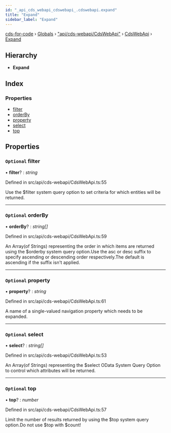 ```yaml
---
id: "_api_cds_webapi_cdswebapi_.cdswebapi.expand"
title: "Expand"
sidebar_label: "Expand"
---
```


[cds-for-code](../index.md) › [Globals](../globals.md) › ["api/cds-webapi/CdsWebApi"](../modules/_api_cds_webapi_cdswebapi_.md) › [CdsWebApi](../modules/_api_cds_webapi_cdswebapi_.cdswebapi.md) › [Expand](_api_cds_webapi_cdswebapi_.cdswebapi.expand.md)

## Hierarchy

* **Expand**

## Index

### Properties

* [filter](_api_cds_webapi_cdswebapi_.cdswebapi.expand.md#optional-filter)
* [orderBy](_api_cds_webapi_cdswebapi_.cdswebapi.expand.md#optional-orderby)
* [property](_api_cds_webapi_cdswebapi_.cdswebapi.expand.md#optional-property)
* [select](_api_cds_webapi_cdswebapi_.cdswebapi.expand.md#optional-select)
* [top](_api_cds_webapi_cdswebapi_.cdswebapi.expand.md#optional-top)

## Properties

### `Optional` filter

• **filter**? : *string*

Defined in src/api/cds-webapi/CdsWebApi.ts:55

Use the $filter system query option to set criteria for which entities will be returned.

___

### `Optional` orderBy

• **orderBy**? : *string[]*

Defined in src/api/cds-webapi/CdsWebApi.ts:59

An Array(of Strings) representing the order in which items are returned using the $orderby system query option.Use the asc or desc suffix to specify ascending or descending order respectively.The default is ascending if the suffix isn't applied.

___

### `Optional` property

• **property**? : *string*

Defined in src/api/cds-webapi/CdsWebApi.ts:61

A name of a single-valued navigation property which needs to be expanded.

___

### `Optional` select

• **select**? : *string[]*

Defined in src/api/cds-webapi/CdsWebApi.ts:53

An Array(of Strings) representing the $select OData System Query Option to control which attributes will be returned.

___

### `Optional` top

• **top**? : *number*

Defined in src/api/cds-webapi/CdsWebApi.ts:57

Limit the number of results returned by using the $top system query option.Do not use $top with $count!
